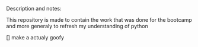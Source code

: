 Description and notes:

This repository is made to contain the work that was done for the bootcamp and more generaly to refresh my understanding of python
 
 [] make a actualy goofy 